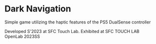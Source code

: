 # Dark Navigation

Simple game utilizing the haptic features of the PS5 DualSense controller

Developed S'2023 at SFC Touch Lab. Exhibited at SFC TOUCH LAB OpenLab 2023SS
